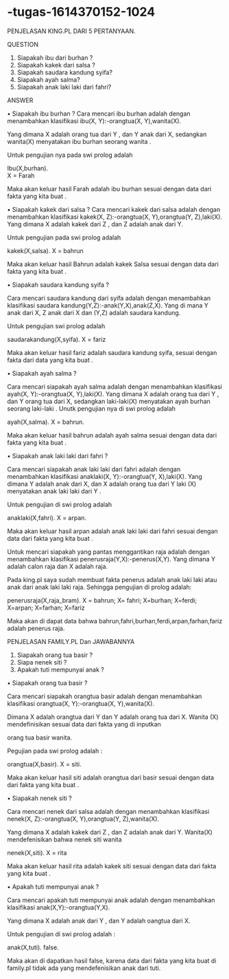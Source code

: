 # -tugas-1614370152-1024
PENJELASAN KING.PL DARI 5 PERTANYAAN.

QUESTION
1.	Siapakah ibu dari burhan ?
2.	Siapakah kakek dari salsa ?
3.	Siapakah saudara kandung syifa?
4.	Siapakah ayah salma?
5.	Siapakah anak laki laki dari fahri?

ANSWER

•	Siapakah ibu burhan ?
Cara mencari ibu burhan adalah dengan menambahkan klasifikasi ibu(X, Y):-orangtua(X, Y),wanita(X). 

Yang dimana X adalah orang tua dari Y , dan Y anak dari X, sedangkan wanita(X) menyatakan ibu burhan seorang wanita .

Untuk pengujian nya pada swi prolog adalah 

Ibu(X,burhan).  
X = Farah 

Maka akan keluar hasil Farah adalah ibu burhan  sesuai dengan data dari fakta yang kita buat .

•	Siapakah kakek dari salsa ?
Cara mencari kakek dari salsa adalah dengan menambahkan klasifikasi kakek(X, Z):-orangtua(X, Y),orangtua(Y, Z),laki(X).
Yang dimana X adalah kakek dari Z , dan Z adalah anak dari Y.

Untuk pengujian pada swi prolog adalah 

kakek(X,salsa).
X = bahrun

Maka akan keluar hasil Bahrun adalah kakek Salsa sesuai dengan data dari fakta yang kita buat .

•	Siapakah saudara kandung syifa ?

Cara mencari saudara kandung dari syifa adalah dengan menambahkan klasifikasi saudara kandung(Y,Z):-anak(Y,X),anak(Z,X).
Yang di mana Y anak dari X,  Z anak dari X dan (Y,Z) adalah saudara kandung.

Untuk pengujian swi prolog adalah 

saudarakandung(X,syifa).
X = fariz

Maka akan keluar hasil fariz adalah saudara kandung syifa, sesuai dengan fakta dari data yang kita buat .

•	Siapakah ayah salma ?

Cara mencari siapakah ayah salma adalah dengan menambahkan klasifikasi ayah(X, Y):-orangtua(X, Y),laki(X).
Yang dimana X adalah orang tua dari Y , dan Y orang tua dari X, sedangkan laki-laki(X) menyatakan ayah burhan seorang laki-laki .
Unutk pengujian nya di swi prolog adalah

ayah(X,salma).
X = bahrun.

Maka akan keluar hasil bahrun adalah ayah salma sesuai dengan data dari fakta yang kita buat .

•	Siapakah anak laki laki dari fahri ?

Cara mencari siapakah anak laki laki dari fahri adalah dengan menambahkan klasifikasi anaklaki(X, Y):-orangtua(Y, X),laki(X).
Yang dimana Y adalah anak dari X, dan X adalah orang tua dari  Y laki (X) menyatakan anak laki laki dari Y .

Untuk pengujian di swi prolog adalah 

anaklaki(X,fahri).
X = arpan.

Maka akan keluar hasil arpan adalah anak laki laki dari fahri sesuai dengan data dari fakta yang kita buat .

Untuk mencari siapakah yang pantas menggantikan raja adalah dengan menambahkan klasifikasi penerusraja(Y,X):-penerus(X,Y).
Yang dimana Y adalah calon raja dan X adalah raja.

Pada king.pl saya sudah membuat fakta penerus adalah anak laki laki atau anak dari anak laki laki raja.
Sehingga pengujian di prolog adalah:

penerusraja(X,raja_bram).
X = bahrun;
X= fahri;
X=burhan;
X=ferdi;
X=arpan;
X=farhan;
X=fariz

Maka akan di dapat data bahwa bahrun,fahri,burhan,ferdi,arpan,farhan,fariz adalah penerus raja.




PENJELASAN FAMILY.PL Dan JAWABANNYA
1.	 Siapakah orang tua basir ?
2.	Siapa nenek siti ?
3.	Apakah tuti mempunyai anak ?


•	Siapakah orang tua basir ?

Cara mencari siapakah orangtua basir adalah dengan menambahkan klasifikasi orangtua(X, Y):-orangtua(X, Y),wanita(X).

Dimana X adalah orangtua dari Y dan Y adalah orang tua dari X. Wanita (X) mendefinisikan sesuai data dari fakta yang di inputkan

orang tua basir wanita.

Pegujian pada swi prolog adalah :

orangtua(X,basir).
X = siti.

Maka akan keluar hasil siti adalah orangtua dari basir sesuai dengan data dari fakta yang kita buat .

•	Siapakah nenek siti ?

Cara mencari nenek dari salsa adalah dengan menambahkan klasifikasi nenek(X, Z):-orangtua(X, Y),orangtua(Y, Z),wanita(X).

Yang dimana X adalah kakek dari Z , dan Z adalah anak dari Y.
Wanita(X) mendefenisikan bahwa nenek siti wanita

nenek(X,siti).
X = rita

Maka akan keluar hasil rita adalah kakek siti sesuai dengan data dari fakta yang kita buat .

•	Apakah tuti mempunyai anak ?

Cara mencari apakah tuti mempunyai anak adalah dengan menambahkan klasifikasi 
anak(X,Y):-orangtua(Y,X).  

Yang dimana X adalah anak dari Y , dan Y adalah oangtua dari X.

Untuk pengujian di swi prolog adalah :

anak(X,tuti).
false.

Maka akan di dapatkan hasil false, karena data dari fakta yang kita buat di family.pl tidak ada yang mendefenisikan anak dari tuti.
